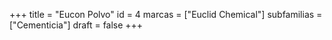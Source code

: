 +++
title = "Eucon Polvo"
id = 4
marcas = ["Euclid Chemical"]
subfamilias = ["Cementicia"]
draft = false
+++

<!--more-->